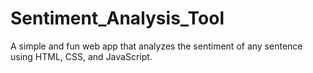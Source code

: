 # Sentiment_Analysis_Tool
A simple and fun web app that analyzes the sentiment of any sentence using HTML, CSS, and JavaScript.
